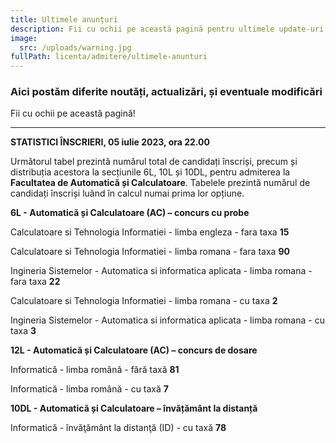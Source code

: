 ```yaml
---
title: Ultimele anunțuri
description: Fii cu ochii pe această pagină pentru ultimele update-uri!
image:
  src: /uploads/warning.jpg
fullPath: licenta/admitere/ultimele-anunturi
---
```

### Aici postăm diferite noutăți, actualizări, și eventuale modificări

Fii cu ochii pe această pagină!

- - -

**STATISTICI ÎNSCRIERI, 05 iulie 2023, ora 22.00**

Următorul tabel prezintă numărul total de candidați înscriși, precum și distribuția acestora la secțiunile 6L, 10L și 10DL, pentru admiterea la **Facultatea de Automatică și Calculatoare**. Tabelele prezintă numărul de candidați înscriși luând în calcul numai prima lor opțiune.

**6L - Automatică și Calculatoare (AC) – concurs cu probe**

Calculatoare si Tehnologia Informatiei - limba engleza - fara taxa	**15**

Calculatoare si Tehnologia Informatiei - limba romana - fara taxa	**90**

Ingineria Sistemelor - Automatica si informatica aplicata - limba romana - fara taxa	**22**

Calculatoare si Tehnologia Informatiei - limba romana - cu taxa	**2**

Ingineria Sistemelor - Automatica si informatica aplicata - limba romana - cu taxa	**3**

**12L - Automatică și Calculatoare (AC) – concurs de dosare**

Informatică - limba română - fără taxă	**81**

Informatică - limba română - cu taxă	**7**

**10DL - Automatică și Calculatoare – învățământ la distanță**

Informatică - învăţământ la distanţă (ID) - cu taxă	**78**